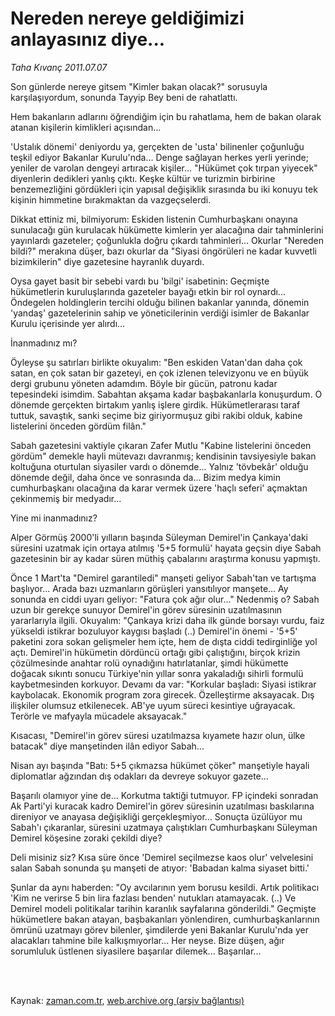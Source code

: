 # Nereden nereye  geldiğimizi  anlayasınız diye...

*Taha Kıvanç 2011.07.07*

<td class="columnist-detail">
<p>Son günlerde nereye gitsem "Kimler bakan olacak?" sorusuyla karşılaşıyordum, sonunda Tayyip Bey beni de rahatlattı.</p>
<p>
<div id="haberMetinDiv">
<p>Hem bakanların adlarını öğrendiğim için bu rahatlama, hem de bakan olarak atanan kişilerin kimlikleri açısından...
<p>'Ustalık dönemi' deniyordu ya, gerçekten de 'usta' bilinenler çoğunluğu teşkil ediyor Bakanlar Kurulu'nda... Denge sağlayan herkes yerli yerinde; yeniler de varolan dengeyi artıracak kişiler... "Hükümet çok tırpan yiyecek" diyenlerin dedikleri yanlış çıktı. Keşke kültür ve turizmin birbirine benzemezliğini gördükleri için yapısal değişiklik sırasında bu iki konuyu tek kişinin himmetine bırakmaktan da vazgeçselerdi.
<p>Dikkat ettiniz mi, bilmiyorum: Eskiden listenin Cumhurbaşkanı onayına sunulacağı gün kurulacak hükümette kimlerin yer alacağına dair tahminlerini yayınlardı gazeteler; çoğunlukla doğru çıkardı tahminleri... Okurlar "Nereden bildi?" merakına düşer, bazı okurlar da "Siyasi öngörüleri ne kadar kuvvetli bizimkilerin" diye gazetesine hayranlık duyardı.
<p>Oysa gayet basit bir sebebi vardı bu 'bilgi' isabetinin: Geçmişte hükümetlerin kuruluşlarında gazeteler bayağı etkin bir rol oynardı... Öndegelen holdinglerin tercihi olduğu bilinen bakanlar yanında, dönemin 'yandaş' gazetelerinin sahip ve yöneticilerinin verdiği isimler de Bakanlar Kurulu içerisinde yer alırdı...
<p>İnanmadınız mı?
<p>Öyleyse şu satırları birlikte okuyalım: "Ben eskiden Vatan'dan daha çok satan, en çok satan bir gazeteyi, en çok izlenen televizyonu ve en büyük dergi grubunu yöneten adamdım. Böyle bir gücün, patronu kadar tepesindeki isimdim. Sabahtan akşama kadar başbakanlarla konuşurdum. O dönemde gerçekten birtakım yanlış işlere girdik. Hükümetlerarası taraf tuttuk, savaştık, sanki seçime biz giriyormuşuz gibi rakibi olduk, kabine listelerini önceden gördüm filân."
<p>Sabah gazetesini vaktiyle çıkaran Zafer Mutlu "Kabine listelerini önceden gördüm" demekle hayli mütevazı davranmış; kendisinin tavsiyesiyle bakan koltuğuna oturtulan siyasiler vardı o dönemde... Yalnız 'tövbekâr' olduğu dönemde değil, daha önce ve sonrasında da... Bizim medya kimin cumhurbaşkanı olacağına da karar vermek üzere 'haçlı seferi' açmaktan çekinmemiş bir medyadır...
<p>Yine mi inanmadınız?
<p>Alper Görmüş 2000'li yılların başında Süleyman Demirel'in Çankaya'daki süresini uzatmak için ortaya atılmış '5+5 formulü' hayata geçsin diye Sabah gazetesinin bir ay kadar süren müthiş çabalarını araştırma konusu yapmıştı.
<p>Önce 1 Mart'ta "Demirel garantiledi" manşeti geliyor Sabah'tan ve tartışma başlıyor... Arada bazı uzmanların görüşleri yansıtılıyor manşete... Ay sonunda en ciddi uyarı geliyor: "Fatura çok ağır olur..." Nedenmiş o? Sabah uzun bir gerekçe sunuyor Demirel'in görev süresinin uzatılmasının yararlarıyla ilgili. Okuyalım: "Çankaya krizi daha ilk günde borsayı vurdu, faiz yükseldi istikrar bozuluyor kaygısı başladı (..) Demirel'in önemi - '5+5' paketini zora sokan gelişmeler hem içte, hem de dışta ciddi tedirginliğe yol açtı. Demirel'in hükümetin dördüncü ortağı gibi çalıştığını, birçok krizin çözülmesinde anahtar rolü oynadığını hatırlatanlar, şimdi hükümette doğacak sıkıntı sonucu Türkiye'nin yıllar sonra yakaladığı sihirli formulü kaybetmesinden korkuyor. Devamı da var: "Korkular başladı: Siyasi istikrar kaybolacak. Ekonomik program zora girecek. Özelleştirme aksayacak. Dış ilişkiler olumsuz etkilenecek. AB'ye uyum süreci kesintiye uğrayacak. Terörle ve mafyayla mücadele aksayacak."
<p>Kısacası, "Demirel'in görev süresi uzatılmazsa kıyamete hazır olun, ülke batacak" diye manşetinden ilân ediyor Sabah...
<p>Nisan ayı başında "Batı: 5+5 çıkmazsa hükümet çöker" manşetiyle hayali diplomatlar ağzından dış odakları da devreye sokuyor gazete...
<p>Başarılı olamıyor yine de... Korkutma taktiği tutmuyor. FP içindeki sonradan Ak Parti'yi kuracak kadro Demirel'in görev süresinin uzatılması baskılarına direniyor ve anayasa değişikliği gerçekleşmiyor... Sonuçta üzülüyor mu Sabah'ı çıkaranlar, süresini uzatmaya çalıştıkları Cumhurbaşkanı Süleyman Demirel köşesine zoraki çekildi diye?
<p>Deli misiniz siz? Kısa süre önce 'Demirel seçilmezse kaos olur' velvelesini salan Sabah sonunda şu manşeti de atıyor: 'Babadan kalma siyaset bitti.'
<p>Şunlar da aynı haberden: "Oy avcılarının yem borusu kesildi. Artık politikacı 'Kim ne verirse 5 bin lira fazlası benden' nutukları atamayacak. (..) Ve Demirel modeli politikalar tarihin karanlık sayfalarına gönderildi." Geçmişte hükümetlere bakan atayan, başbakanları yönlendiren, cumhurbaşkanlarının ömrünü uzatmayı görev bilenler, şimdilerde yeni Bakanlar Kurulu'nda yer alacakları tahmine bile kalkışmıyorlar... Her neyse. Bize düşen, ağır sorumluluk üstlenen siyasilere başarılar dilemek... Başarılar... </p></p></p></p></p></p></p></p></p></p></p></p></p></p></p></div>
</p>


<p><br>
		 </br></p></td>

Kaynak: [zaman.com.tr](http://zaman.com.tr/yazar.do?yazino=1155294), [web.archive.org (arşiv bağlantısı)](http://web.archive.org/web/20110911110717/http://zaman.com.tr:80/yazar.do?yazino=1155294)
